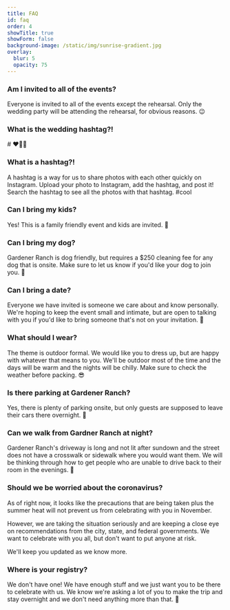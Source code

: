 ```yaml
---
title: FAQ
id: faq
order: 4
showTitle: true
showForm: false
background-image: /static/img/sunrise-gradient.jpg
overlay:
  blur: 5
  opacity: 75
---
```

### Am I invited to all of the events?

Everyone is invited to all of the events except the rehearsal.  Only the wedding party will be attending the rehearsal, for obvious reasons.  😉

### What is the wedding hashtag?!

\# ❤️🎈💯

### What is a hashtag?!

A hashtag is a way for us to share photos with each other quickly on Instagram.  Upload your photo to Instagram, add the hashtag, and post it!  Search the hashtag to see all the photos with that hashtag.  #cool

### Can I bring my kids?

Yes!  This is a family friendly event and kids are invited.  🤸

### Can I bring my dog?

Gardener Ranch is dog friendly, but requires a $250 cleaning fee for any dog that is onsite.  Make sure to let us know if you'd like your dog to join you. 🐶

### Can I bring a date?

Everyone we have invited is someone we care about and know personally.  We're hoping to keep the event small and intimate, but are open to talking with you if you'd like to bring someone that's not on your invitation.  🐙

### What should I wear?

The theme is outdoor formal.  We would like you to dress up, but are happy with whatever that means to you.  We'll be outdoor most of the time and the days will be warm and the nights will be chilly.  Make sure to check the weather before packing.  😎

### Is there parking at Gardener Ranch?

Yes, there is plenty of parking onsite, but only guests are supposed to leave their cars there overnight.  🚗

### Can we walk from Gardner Ranch at night?

Gardener Ranch's driveway is long and not lit after sundown and the street does not have a crosswalk or sidewalk where you would want them.  We will be thinking through how to get people who are unable to drive back to their room in the evenings.  🔦

### **Should we be worried about the coronavirus?**

As of right now, it looks like the precautions that are being taken plus the summer heat will not prevent us from celebrating with you in November.

However, we are taking the situation seriously and are keeping a close eye on recommendations from the city, state, and federal governments.  We want to celebrate with you all, but don't want to put anyone at risk.

We'll keep you updated as we know more.

### Where is your registry?

We don't have one!  We have enough stuff and we just want you to be there to celebrate with us.  We know we're asking a lot of you to make the trip and stay overnight and we don't need anything more than that.  💪